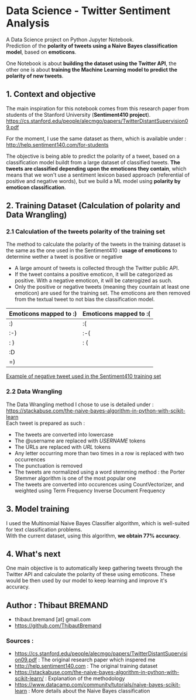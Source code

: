 # Data Science - Twitter Sentiment Analysis
A Data Science project on Python Jupyter Notebook.  
Prediction of the **polarity of tweets using a Naive Bayes classification model**, based on **emoticons**.  

One Notebook is about **building the dataset using the Twitter API**, the other one is about **training the Machine Learning model to predict the polarity of new tweets**.

## 1. Context and objective
The main inspiration for this notebook comes from this research paper from students of the Stanford University (**Sentiment410 project**).  
https://cs.stanford.edu/people/alecmgo/papers/TwitterDistantSupervision09.pdf  

For the moment, I use the same dataset as them, which is available under : http://help.sentiment140.com/for-students

The objective is being able to predict the polarity of a tweet, based on a classification model buildt from a large dataset of classified tweets. **The tweets are classified depending upon the emoticons they contain**, which means that we won't use a sentiment lexicon based approach (referential of positive and negative words), but we build a ML model using **polarity by emoticon classification**.  

## 2. Training Dataset (Calculation of polarity and Data Wrangling)  

### 2.1 Calculation of the tweets polarity of the training set  
The method to calculate the polarity of the tweets in the training dataset is the same as the one used in the Sentiment410 : **usage of emoticons** to determine wether a tweet is positive or negative  
- A large amount of tweets is collected through the Twitter public API.
- If the tweet contains a positive emoticon, it will be categorized as positive. With a negative emoticon, it will be caterogized as such.  
- Only the positive or negative tweets (meaning they countain at least one emoticon) are used for the training set. The emoticons are then removed from the textual tweet to not bias the classification model. 

| Emoticons mapped to :) | Emoticons mapped to :( |
|---|---|
| :) | :( |
| :-) | :-( |
| : ) | : ( |
| :D |
| =) |

[Example of negative tweet used in the Sentiment410 training set](https://twitter.com/Karoli/status/1467811193)  

### 2.2 Data Wrangling  
The Data Wrangling method I chose to use is detailed under : https://stackabuse.com/the-naive-bayes-algorithm-in-python-with-scikit-learn  
Each tweet is prepared as such :  
- The tweets are converted into lowercase
- The @username are replaced with *USERNAME* tokens
- The URLs are replaced with *URL* tokens
- Any letter occurring more than two times in a row is replaced with two occurrences
- The punctuation is removed
- The tweets are normalized using a word stemming method : the Porter Stemmer algorithm is one of the most popular one  
- The tweets are converted into occurences using CountVectorizer, and weighted using Term Frequency Inverse Document Frequency  

## 3. Model training  
I used the Multinomial Naive Bayes Classifier algorithm, which is well-suited for text classification problems.  
With the current dataset, using this algorithm, **we obtain 77% accuracy**.

## 4. What's next  
One main objective is to automatically keep gathering tweets through the Twitter API and calculate the polarity of these using emoticons. These would be then used by our model to keep learning and improve it's accuracy.  


## Author : Thibaut BREMAND  
- thibaut.bremand [at] gmail.com
- https://github.com/ThibautBremand

### Sources :  
- https://cs.stanford.edu/people/alecmgo/papers/TwitterDistantSupervision09.pdf : The original research paper which inspered me
- http://help.sentiment140.com  : The original training dataset  
- https://stackabuse.com/the-naive-bayes-algorithm-in-python-with-scikit-learn/ : Explanation of the methodology   
- https://www.datacamp.com/community/tutorials/naive-bayes-scikit-learn : More details about the Naive Bayes classification
